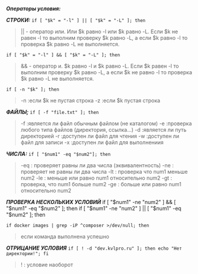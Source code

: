 ***Операторы условия:***
  
  ***СТРОКИ:***
`if [ "$k" = "-l" ] || [ "$k" = "-L" ]; then`
> || - оператор или. Или $k равно -l или $k равно -L. Если $k не равен -l то выполним проверку $k равно -L, а если $k равно -l то проверка $k равно -L не выполняется.

`if [ "$k" = "-l" ] && [ "$k" = "-L" ]; then`
> && - оператор и. $k равно -l и $k равно -L. Если $k равен -l то выполним проверку $k равно -L, а если $k не равно -l то проверка $k равно -L не выполняется.

`if [ -n "$k" ]; then`
> -n :если $k не пустая строка
> -z :если $k пустая строка

  ***ФАЙЛЫ;***
`if [ -f "file.txt" ]; then`
> -f :является ли файл обычным файлом (не каталогом)
> -e :проверка любого типа файлов (директория, ссылка...)
> -d :является ли путь директорией
> -r :доступен ли файл для чтения
> -w :доступен ли файл для записи 
> -x :доступен ли файл для выполнениия

  ***ЧИСЛА:***
`if [ "$num1" -eq "$num2"]; then`
> -eq : проверяет равны ли два числа (эквивалентность)
> -ne : проверяет не равны ли два числа
> -lt : проверка что num1 меньше num2
> -le : меньше или равно num1 относительно num2
> -gt : проверка, что num1 больше num2
> -ge : больше или равно num1 относительно num2

  ***ПРОВЕРКА НЕСКОЛЬКИХ УСЛОВИЙ***
if [ "$num1" -ne "num2" ] && [ "$num1" -eq "$num2" ]; then
if [ "$num1" -ne "num2" ] || [ "$num1" -eq "$num2" ]; then

`if docker images | grep -iP ^composer >/dev/null; then`
> если команда выполнена успешно

  ***ОТРИЦАНИЕ УСЛОВИЯ***
`if [ ! -d "dev.kvlpro.ru" ]; then echo "Нет директории!"; fi`
> ! : условие наоборот

